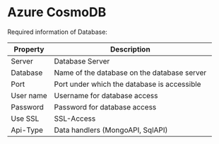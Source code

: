 # Azure CosmoDB

Required information of Database:

| Property  | Description                                  |
| --------- | -------------------------------------------- |
| Server    | Database Server                              |
| Database  | Name of the database on the database server  |
| Port      | Port under which the database is accessible  |
| User name | Username for database access                 |
| Password  | Password for database access                 |
| Use SSL   | SSL-Access                                   |
| Api-Type  | Data handlers (MongoAPI, SqlAPI)             |
